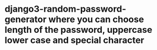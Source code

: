 # django3-random-password-generator where you can choose length of the password, uppercase lower case and special character
